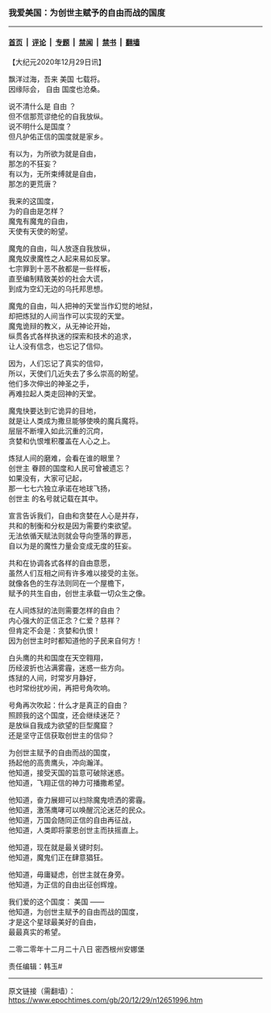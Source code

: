 ### 我爱美国：为创世主赋予的自由而战的国度

---

#### [首页](../../../..?n12651996) &nbsp;|&nbsp; [评论](../../../../../epoch-comment?n12651996) &nbsp;|&nbsp; [专题](../../../../../epoch-special?n12651996) &nbsp;|&nbsp; [禁闻](../../../../../epoch-news?n12651996) &nbsp;|&nbsp; [禁书](../../../../../books?n12651996) &nbsp;|&nbsp; [翻墙](https://github.com/gfw-breaker/nogfw/blob/master/README.md?n12651996)


<div class="post_content" id="artbody" itemprop="articleBody">
 <!-- article content begin -->
 <p>
  【大纪元2020年12月29日讯】
 </p>
 <p>
  飘洋过海，吾来
  <ok href="https://www.epochtimes.com/gb/tag/%E7%BE%8E%E5%9B%BD.html">
   美国
  </ok>
  七载将。
  <br/>
  因缘际会，
  <ok href="https://www.epochtimes.com/gb/tag/%E8%87%AA%E7%94%B1.html">
   自由
  </ok>
  国度也沧桑。
 </p>
 <p>
  说不清什么是
  <ok href="https://www.epochtimes.com/gb/tag/%E8%87%AA%E7%94%B1.html">
   自由
  </ok>
  ？
  <br/>
  但不信那荒谬绝伦的自我放纵。
  <br/>
  说不明什么是国度？
  <br/>
  但凡护佑正信的国度就是家乡。
 </p>
 <p>
  有以为，为所欲为就是自由，
  <br/>
  那怎的不狂妄？
  <br/>
  有以为，无所束缚就是自由，
  <br/>
  那怎的更荒唐？
 </p>
 <p>
  我来的这国度，
  <br/>
  为的自由是怎样？
  <br/>
  魔鬼有魔鬼的自由，
  <br/>
  天使有天使的盼望。
 </p>
 <p>
  魔鬼的自由，叫人放逐自我放纵，
  <br/>
  魔鬼奴隶魔性之人起来易如反掌。
  <br/>
  七宗罪到十恶不赦都是一些样板，
  <br/>
  直至编制精致美妙的社会大谎，
  <br/>
  到成为空幻无边的乌托邦思想。
 </p>
 <p>
  魔鬼的自由，叫人把神的天堂当作幻觉的地狱，
  <br/>
  却把炼狱的人间当作可以实现的天堂。
  <br/>
  魔鬼诡辩的教义，从无神论开始，
  <br/>
  纵贯各式各样执迷的探索和技术的追求，
  <br/>
  让人没有信念，也忘记了信仰。
 </p>
 <p>
  因为，人们忘记了真实的信仰，
  <br/>
  所以，天使们几近失去了多么崇高的盼望。
  <br/>
  他们多次伸出的神圣之手，
  <br/>
  再难拉起人类走回神的天堂。
 </p>
 <p>
  魔鬼快要达到它诡异的目地，
  <br/>
  就是让人类成为撒旦能够使唤的魔兵魔将。
  <br/>
  层层不断埋入如此沉重的沉疴，
  <br/>
  贪婪和仇恨堆积覆盖在人心之上。
 </p>
 <p>
  炼狱人间的磨难，会看在谁的眼里？
  <br/>
  <ok href="https://www.epochtimes.com/gb/tag/%E5%88%9B%E4%B8%96%E4%B8%BB.html">
   创世主
  </ok>
  眷顾的国度和人民可曾被遗忘？
  <br/>
  如果没有，大家可记起，
  <br/>
  那一七七六独立承诺在地球飞扬，
  <br/>
  <ok href="https://www.epochtimes.com/gb/tag/%E5%88%9B%E4%B8%96%E4%B8%BB.html">
   创世主
  </ok>
  的名号就记载在其中。
 </p>
 <p>
  宣言告诉我们，自由和贪婪在人心是并存，
  <br/>
  共和的制衡和分权是因为需要约束欲望。
  <br/>
  无法依循天赋法则就会导向堕落的罪恶，
  <br/>
  自以为是的魔性力量会变成无度的狂妄。
 </p>
 <p>
  共和在协调各式各样的自由意愿，
  <br/>
  虽然人们互相之间有许多难以接受的主张。
  <br/>
  就像各色的生存法则同在一个屋檐下，
  <br/>
  赋予的共生自由，创世主承载一切众生之像。
 </p>
 <p>
  在人间炼狱的法则需要怎样的自由？
  <br/>
  内心强大的正信正念？仁爱？慈祥？
  <br/>
  但肯定不会是：贪婪和仇恨！
  <br/>
  因为创世主时时都知道他的子民来自何方！
 </p>
 <p>
  白头鹰的共和国度在天空翱翔，
  <br/>
  历经波折也沾满雾霾，迷惑一些方向。
  <br/>
  炼狱的人间，时常岁月静好，
  <br/>
  也时常纷扰吵闹，再把号角吹响。
 </p>
 <p>
  号角再次吹起：什么才是真正的自由？
  <br/>
  照顾我的这个国度，还会继续迷茫？
  <br/>
  是放纵自我成为欲望的巨型魔窟？
  <br/>
  还是坚守正信获取创世主的信仰？
 </p>
 <p>
  为创世主赋予的自由而战的国度，
  <br/>
  扬起他的高贵鹰头，冲向瀚洋。
  <br/>
  他知道，接受天国的旨意可破除迷惑。
  <br/>
  他知道，飞翔正信的神力可播撒希望。
 </p>
 <p>
  他知道，奋力展翅可以扫除魔鬼喷洒的雾霾。
  <br/>
  他知道，激荡鹰哮可以唤醒沉沦迷茫的民众。
  <br/>
  他知道，万国会随同正信的自由再征战，
  <br/>
  他知道，人类即将蒙恩创世主而扶摇直上。
 </p>
 <p>
  他知道，现在就是最关键时刻。
  <br/>
  他知道，魔鬼们正在肆意猖狂。
 </p>
 <p>
  他知道，毋庸疑虑，创世主就在身旁。
  <br/>
  他知道，为正信的自由出征创辉煌。
 </p>
 <p>
  我们爱的这个国度：
  <ok href="https://www.epochtimes.com/gb/tag/%E7%BE%8E%E5%9B%BD.html">
   美国
  </ok>
  ——
  <br/>
  他知道，为创世主赋予的自由而战的国度，
  <br/>
  才是这个星球最美好的自由，
  <br/>
  最最真实的希望。
 </p>
 <p>
  二零二零年十二月二十八日 密西根州安娜堡
 </p>
 <p>
  责任编辑：韩玉#
 </p>
 <!-- article content end -->
 <div id="below_article_ad">
 </div>
</div>


---

原文链接（需翻墙）：https://www.epochtimes.com/gb/20/12/29/n12651996.htm